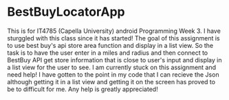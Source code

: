 
# BestBuyLocatorApp

This is for IT4785 (Capella University) android Programming Week 3. I have sturggled with this class since it has started! The goal of this assignment is to use best buy's api store area function and display in a list view. So the task is to have the user enter in a miles and radius and then connect to BestBuy API get store information that is close to user's input and display in a list view for the user to see. I am currently stuck on this assignment and need help! I have gotten to the point in my code that I can recieve the Json although getting it in a list view and getting it on the screen has proved to be to difficult for me. Any help is greatly appreciated!
